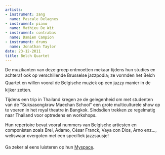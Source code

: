 ```yaml
---
artists:
- instrument: zang
  name: Pascale Delagnes
- instrument: piano
  name: Mathieu De Wit
- instrument: contrabas
  name: Damien Campion
- instrument: drums
  name: Jonathan Taylor
date: 23-12-2011
title: Belch Quartet
---
```

De muzikanten van deze groep ontmoetten mekaar tijdens hun studies en achteraf 
ook op verschillende Brusselse jazzpodia; ze vormden het Belch Quartet en 
willen vooral de Belgische muziek op een jazzy manier in de kijker zetten. 

Tijdens een trip in Thailand kregen ze de gelegenheid om met studenten van de 
"Suksasongkraw Maechan School" een grote multiculturele show op te voeren in het royal theatre in Bangkok.
Sindsdien trekken ze regelmatig naar Thailand voor optredens en workshops. 

Hun repertoire bevat vooral nummers van Belgische artiesten en componisten zoals 
Brel, Adamo, César Franck, Vaya con Dios, Arno enz..., weliswaar overgoten met een specifiek jazzsausje!

Ga zeker al eens luisteren op hun [Myspace](http://www.myspace.com/belchquartet).